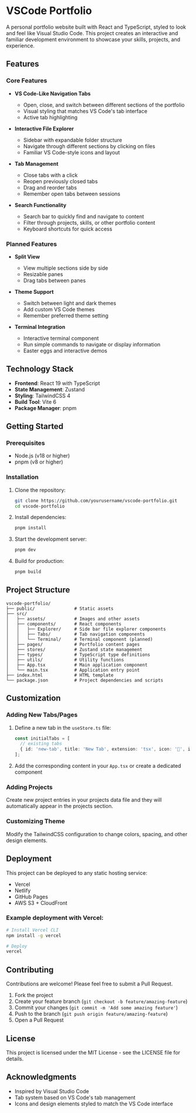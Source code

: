 # VSCode Portfolio

A personal portfolio website built with React and TypeScript, styled to look and feel like Visual Studio Code. This project creates an interactive and familiar development environment to showcase your skills, projects, and experience.

## Features

### Core Features
- **VS Code-Like Navigation Tabs**
  - Open, close, and switch between different sections of the portfolio
  - Visual styling that matches VS Code's tab interface
  - Active tab highlighting

- **Interactive File Explorer**
  - Sidebar with expandable folder structure
  - Navigate through different sections by clicking on files
  - Familiar VS Code-style icons and layout

- **Tab Management**
  - Close tabs with a click
  - Reopen previously closed tabs
  - Drag and reorder tabs
  - Remember open tabs between sessions

- **Search Functionality**
  - Search bar to quickly find and navigate to content
  - Filter through projects, skills, or other portfolio content
  - Keyboard shortcuts for quick access

### Planned Features
- **Split View**
  - View multiple sections side by side
  - Resizable panes
  - Drag tabs between panes

- **Theme Support**
  - Switch between light and dark themes
  - Add custom VS Code themes
  - Remember preferred theme setting

- **Terminal Integration**
  - Interactive terminal component
  - Run simple commands to navigate or display information
  - Easter eggs and interactive demos

## Technology Stack

- **Frontend**: React 19 with TypeScript
- **State Management**: Zustand
- **Styling**: TailwindCSS 4
- **Build Tool**: Vite 6
- **Package Manager**: pnpm

## Getting Started

### Prerequisites
- Node.js (v18 or higher)
- pnpm (v8 or higher)

### Installation

1. Clone the repository:
   ```bash
   git clone https://github.com/yourusername/vscode-portfolio.git
   cd vscode-portfolio
   ```

2. Install dependencies:
   ```bash
   pnpm install
   ```

3. Start the development server:
   ```bash
   pnpm dev
   ```

4. Build for production:
   ```bash
   pnpm build
   ```

## Project Structure

```
vscode-portfolio/
├── public/               # Static assets
├── src/
│   ├── assets/           # Images and other assets
│   ├── components/       # React components
│   │   ├── Explorer/     # Side bar file explorer components
│   │   ├── Tabs/         # Tab navigation components
│   │   └── Terminal/     # Terminal component (planned)
│   ├── pages/            # Portfolio content pages
│   ├── stores/           # Zustand state management
│   ├── types/            # TypeScript type definitions
│   ├── utils/            # Utility functions
│   ├── App.tsx           # Main application component
│   └── main.tsx          # Application entry point
├── index.html            # HTML template
└── package.json          # Project dependencies and scripts
```

## Customization

### Adding New Tabs/Pages

1. Define a new tab in the `useStore.ts` file:
   ```typescript
   const initialTabs = [
     // existing tabs
     { id: 'new-tab', title: 'New Tab', extension: 'tsx', icon: '📄', isActive: false },
   ];
   ```

2. Add the corresponding content in your `App.tsx` or create a dedicated component

### Adding Projects

Create new project entries in your projects data file and they will automatically appear in the projects section.

### Customizing Theme

Modify the TailwindCSS configuration to change colors, spacing, and other design elements.

## Deployment

This project can be deployed to any static hosting service:

- Vercel
- Netlify
- GitHub Pages
- AWS S3 + CloudFront

### Example deployment with Vercel:

```bash
# Install Vercel CLI
npm install -g vercel

# Deploy
vercel
```

## Contributing

Contributions are welcome! Please feel free to submit a Pull Request.

1. Fork the project
2. Create your feature branch (`git checkout -b feature/amazing-feature`)
3. Commit your changes (`git commit -m 'Add some amazing feature'`)
4. Push to the branch (`git push origin feature/amazing-feature`)
5. Open a Pull Request

## License

This project is licensed under the MIT License - see the LICENSE file for details.

## Acknowledgments

- Inspired by Visual Studio Code
- Tab system based on VS Code's tab management
- Icons and design elements styled to match the VS Code interface